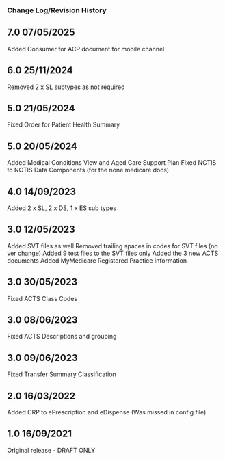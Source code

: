 ### Change Log/Revision History

7.0   07/05/2025
-----
Added Consumer for ACP document for mobile channel

6.0   25/11/2024
-----
Removed 2 x SL subtypes as not required

5.0   21/05/2024
-----
Fixed Order for Patient Health Summary

5.0   20/05/2024
-----
Added Medical Conditions View and Aged Care Support Plan
Fixed NCTIS to NCTIS Data Components (for the none medicare docs)

4.0   14/09/2023
-----
Added 2 x SL, 2 x DS, 1 x ES sub types

3.0   12/05/2023
-----
Added SVT files as well
Removed trailing spaces in codes for SVT files (no ver change)
Added 9 test files to the SVT files only
Added the 3 new ACTS documents
Added MyMedicare Registered Practice Information

3.0   30/05/2023
-----
Fixed ACTS Class Codes

3.0   08/06/2023
-----
Fixed ACTS Descriptions and grouping

3.0   09/06/2023
-----
Fixed Transfer Summary Classification

2.0   16/03/2022
-----
Added CRP to ePrescription and eDispense (Was missed in config file)

1.0   16/09/2021
-----
Original release - DRAFT ONLY
